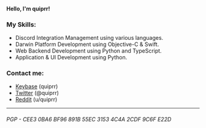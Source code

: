 #### Hello, I'm quiprr!

### My Skills:
- Discord Integration Management using various languages.
- Darwin Platform Development using Objective-C & Swift.
- Web Backend Development using Python and TypeScript.
- Application & UI Development using Python.

### Contact me:
- [Keybase](https://keybase.io/quiprr/) (quiprr)
- [Twitter](https://twitter.com/quiprr/) (@quiprr)
- [Reddit](https://reddit.com/u/quiprr/) (u/quiprr)

---
###### PGP - CEE3 0BA6 BF96 891B 55EC 3153 4C4A 2CDF 9C6F E22D
